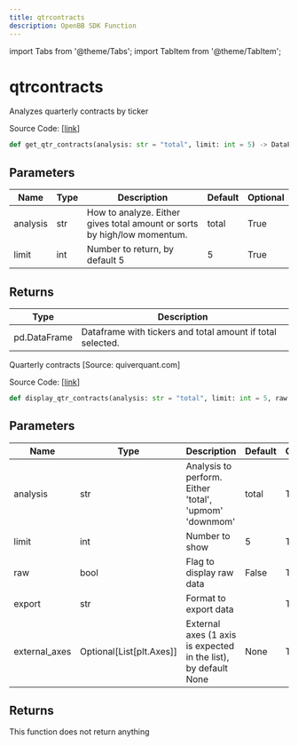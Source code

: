 ```yaml
---
title: qtrcontracts
description: OpenBB SDK Function
---
```


import Tabs from '@theme/Tabs';
import TabItem from '@theme/TabItem';

# qtrcontracts

<Tabs>
<TabItem value="model" label="Model" default>

Analyzes quarterly contracts by ticker

Source Code: [[link](https://github.com/OpenBB-finance/OpenBBTerminal/tree/main/openbb_terminal/stocks/government/quiverquant_model.py#L482)]

```python
def get_qtr_contracts(analysis: str = "total", limit: int = 5) -> DataFrame
```
## Parameters

| Name | Type | Description | Default | Optional |
| ---- | ---- | ----------- | ------- | -------- |
| analysis | str | How to analyze.  Either gives total amount or sorts by high/low momentum. | total | True |
| limit | int | Number to return, by default 5 | 5 | True |

## Returns

| Type | Description |
| ---- | ----------- |
| pd.DataFrame | Dataframe with tickers and total amount if total selected. |



</TabItem>
<TabItem value="view" label="View">

Quarterly contracts [Source: quiverquant.com]

Source Code: [[link](https://github.com/OpenBB-finance/OpenBBTerminal/tree/main/openbb_terminal/stocks/government/quiverquant_view.py#L446)]

```python
def display_qtr_contracts(analysis: str = "total", limit: int = 5, raw: bool = False, export: str = "", external_axes: Optional[List[matplotlib.axes._axes.Axes]] = None) -> None
```
## Parameters

| Name | Type | Description | Default | Optional |
| ---- | ---- | ----------- | ------- | -------- |
| analysis | str | Analysis to perform.  Either 'total', 'upmom' 'downmom' | total | True |
| limit | int | Number to show | 5 | True |
| raw | bool | Flag to display raw data | False | True |
| export | str | Format to export data |  | True |
| external_axes | Optional[List[plt.Axes]] | External axes (1 axis is expected in the list), by default None | None | True |

## Returns

This function does not return anything



</TabItem>
</Tabs>